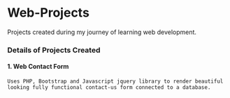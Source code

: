 # Web-Projects
Projects created during my journey of learning web development. 

### Details of Projects Created

#### 1. Web Contact Form

    Uses PHP, Bootstrap and Javascript jquery library to render beautiful looking fully functional contact-us form connected to a database. 
  
  

